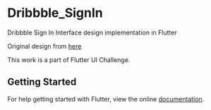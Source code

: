 # Dribbble_SignIn

Dribbble Sign In Interface design implementation in Flutter

Original design from
[here](https://dribbble.com/shots/5303322-Dribbble-login-screen-redesign)

This work is a part of Flutter UI Challenge.
## Getting Started

For help getting started with Flutter, view the online
[documentation](https://flutter.io/).
